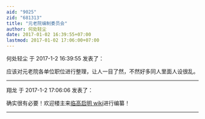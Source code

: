```yaml
---
aid: "9025"
zid: "681313"
title: "元老院编制委员会"
author: 何处轻尘
date: 2017-01-02 16:39:55+07:00
lastmod: 2017-01-02 17:06:00+07:00
---
```


何处轻尘 于 2017-1-2 16:39:55 发表了：

应该对元老院各单位职位进行整理，让人一目了然，不然好多同人里面人设很乱。

---

翔龙 于 2017-1-2 17:06:06 发表了：

确实很有必要！欢迎楼主来[临高启明 wiki](http://lgqm.huiji.wiki/wiki/%E9%A6%96%E9%A1%B5)进行编纂！

---
